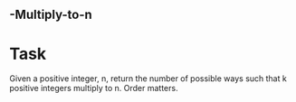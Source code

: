 ## -Multiply-to-n

# Task
  Given a positive integer, n, return the number of possible ways such that k positive integers multiply to n. Order matters.
